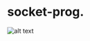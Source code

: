 # socket-prog. 

![alt text](https://cdn.discordapp.com/attachments/734826030719697048/788838004948074506/16_Aralk_Sistem.PNG)
